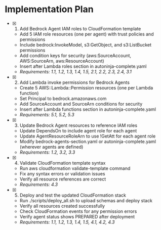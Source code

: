 # Implementation Plan

- [x] 1. Add Bedrock Agent IAM roles to CloudFormation template

  - Add 5 IAM role resources (one per agent) with trust policies and permissions
  - Include bedrock:InvokeModel, s3:GetObject, and s3:ListBucket permissions
  - Add condition keys for security (aws:SourceAccount, AWS:SourceArn, aws:ResourceAccount)
  - Insert after Lambda roles section in autoninja-complete.yaml
  - _Requirements: 1.1, 1.2, 1.3, 1.4, 1.5, 2.1, 2.2, 2.3, 2.4, 3.1_

- [x] 2. Add Lambda invoke permissions for Bedrock Agents

  - Create 5 AWS::Lambda::Permission resources (one per Lambda function)
  - Set Principal to bedrock.amazonaws.com
  - Add SourceAccount and SourceArn conditions for security
  - Insert after Lambda functions section in autoninja-complete.yaml
  - _Requirements: 5.1, 5.2, 5.3_

- [x] 3. Update Bedrock Agent resources to reference IAM roles

  - Update DependsOn to include agent role for each agent
  - Update AgentResourceRoleArn to use !GetAtt for each agent role
  - Modify bedrock-agents-section.yaml or autoninja-complete.yaml (wherever agents are defined)
  - _Requirements: 1.2, 3.2, 3.3_

- [x] 4. Validate CloudFormation template syntax

  - Run aws cloudformation validate-template command
  - Fix any syntax errors or validation issues
  - Verify all resource references are correct
  - _Requirements: 4.3_

- [x] 5. Deploy and test the updated CloudFormation stack
  - Run ./scripts/deploy_all.sh to upload schemas and deploy stack
  - Verify all resources created successfully
  - Check CloudFormation events for any permission errors
  - Verify agent status shows PREPARED after deployment
  - _Requirements: 1.1, 1.2, 1.3, 1.4, 1.5, 4.1, 4.2, 4.3_
